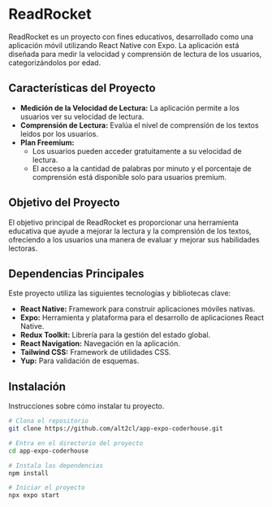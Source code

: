 # ReadRocket

ReadRocket es un proyecto con fines educativos, desarrollado como una aplicación móvil utilizando React Native con Expo. La aplicación está diseñada para medir la velocidad y comprensión de lectura de los usuarios, categorizándolos por edad.

## Características del Proyecto

- **Medición de la Velocidad de Lectura:** La aplicación permite a los usuarios ver su velocidad de lectura.
- **Comprensión de Lectura:** Evalúa el nivel de comprensión de los textos leídos por los usuarios.
- **Plan Freemium:**
  - Los usuarios pueden acceder gratuitamente a su velocidad de lectura.
  - El acceso a la cantidad de palabras por minuto y el porcentaje de comprensión está disponible solo para usuarios premium.

## Objetivo del Proyecto

El objetivo principal de ReadRocket es proporcionar una herramienta educativa que ayude a mejorar la lectura y la comprensión de los textos, ofreciendo a los usuarios una manera de evaluar y mejorar sus habilidades lectoras.

## Dependencias Principales

Este proyecto utiliza las siguientes tecnologías y bibliotecas clave:

- **React Native:** Framework para construir aplicaciones móviles nativas.
- **Expo:** Herramienta y plataforma para el desarrollo de aplicaciones React Native.
- **Redux Toolkit:** Librería para la gestión del estado global.
- **React Navigation:** Navegación en la aplicación.
- **Tailwind CSS:** Framework de utilidades CSS.
- **Yup:** Para validación de esquemas.

## Instalación

Instrucciones sobre cómo instalar tu proyecto.

```bash
# Clona el repositorio
git clone https://github.com/alt2cl/app-expo-coderhouse.git

# Entra en el directorio del proyecto
cd app-expo-coderhouse

# Instala las dependencias
npm install

# Iniciar el proyecto
npx expo start
```
